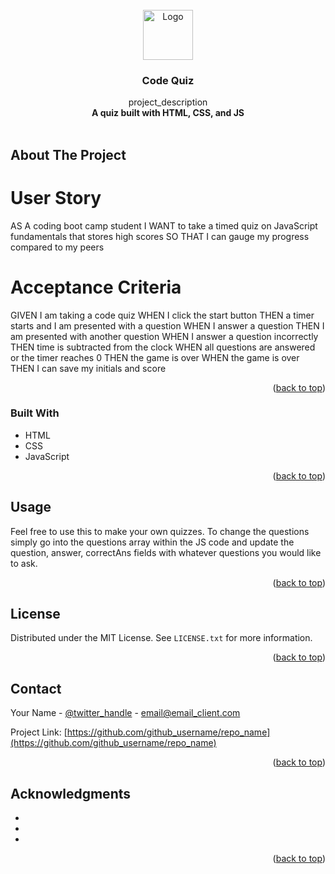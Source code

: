 

<br />
<div align="center">
  <a href="https://github.com/github_username/repo_name">
    <img src="images/logo.png" alt="Logo" width="80" height="80">
  </a>

<h3 align="center">Code Quiz</h3>

  <p align="center">
    project_description
    <br />
    <strong>A quiz built with HTML, CSS, and JS</strong>
    <br />
    <br />

  </p>
</div>


<!-- ABOUT THE PROJECT -->
## About The Project

# User Story

AS A coding boot camp student
I WANT to take a timed quiz on JavaScript fundamentals that stores high scores
SO THAT I can gauge my progress compared to my peers

# Acceptance Criteria

GIVEN I am taking a code quiz
WHEN I click the start button
THEN a timer starts and I am presented with a question
WHEN I answer a question
THEN I am presented with another question
WHEN I answer a question incorrectly
THEN time is subtracted from the clock
WHEN all questions are answered or the timer reaches 0
THEN the game is over
WHEN the game is over
THEN I can save my initials and score

<p align="right">(<a href="#readme-top">back to top</a>)</p>

### Built With

* HTML
* CSS
* JavaScript

<p align="right">(<a href="#readme-top">back to top</a>)</p>





<!-- USAGE EXAMPLES -->
## Usage

Feel free to use this to make your own quizzes.  To change the questions simply go into the questions array within the JS code and update the question, answer, correctAns fields with whatever questions you would like to ask.

<p align="right">(<a href="#readme-top">back to top</a>)</p>

<!-- LICENSE -->
## License

Distributed under the MIT License. See `LICENSE.txt` for more information.

<p align="right">(<a href="#readme-top">back to top</a>)</p>



<!-- CONTACT -->
## Contact

Your Name - [@twitter_handle](https://twitter.com/twitter_handle) - email@email_client.com

Project Link: [https://github.com/github_username/repo_name](https://github.com/github_username/repo_name)

<p align="right">(<a href="#readme-top">back to top</a>)</p>



<!-- ACKNOWLEDGMENTS -->
## Acknowledgments

* []()
* []()
* []()

<p align="right">(<a href="#readme-top">back to top</a>)</p>


